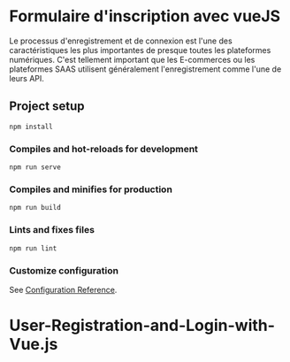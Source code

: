 # Formulaire d'inscription avec vueJS

Le processus d'enregistrement et de connexion est l'une des caractéristiques les plus importantes de presque toutes les plateformes numériques. C'est tellement important que les E-commerces ou les plateformes SAAS utilisent généralement l'enregistrement comme l'une de leurs API. 

## Project setup
```
npm install
```

### Compiles and hot-reloads for development
```
npm run serve
```

### Compiles and minifies for production
```
npm run build
```

### Lints and fixes files
```
npm run lint
```

### Customize configuration
See [Configuration Reference](https://cli.vuejs.org/config/).
# User-Registration-and-Login-with-Vue.js
